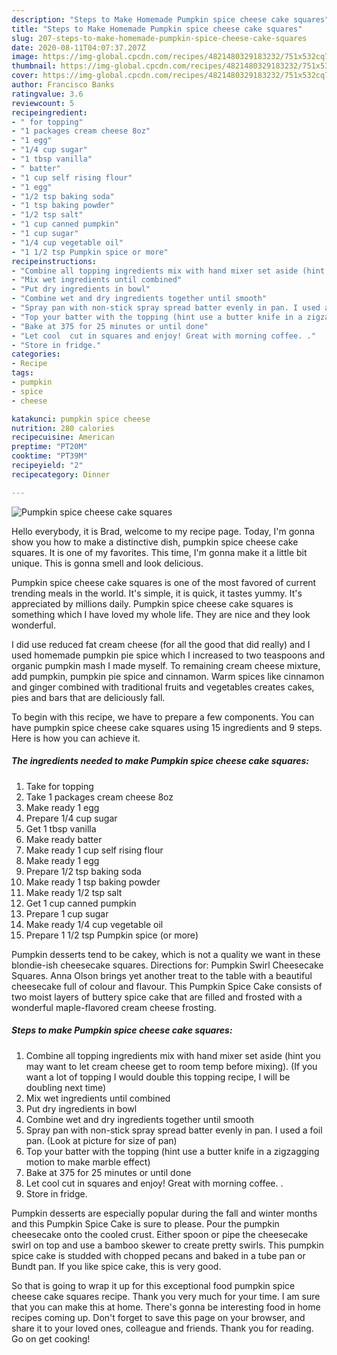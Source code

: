 ```yaml
---
description: "Steps to Make Homemade Pumpkin spice cheese cake squares"
title: "Steps to Make Homemade Pumpkin spice cheese cake squares"
slug: 207-steps-to-make-homemade-pumpkin-spice-cheese-cake-squares
date: 2020-08-11T04:07:37.207Z
image: https://img-global.cpcdn.com/recipes/4821480329183232/751x532cq70/pumpkin-spice-cheese-cake-squares-recipe-main-photo.jpg
thumbnail: https://img-global.cpcdn.com/recipes/4821480329183232/751x532cq70/pumpkin-spice-cheese-cake-squares-recipe-main-photo.jpg
cover: https://img-global.cpcdn.com/recipes/4821480329183232/751x532cq70/pumpkin-spice-cheese-cake-squares-recipe-main-photo.jpg
author: Francisco Banks
ratingvalue: 3.6
reviewcount: 5
recipeingredient:
- " for topping"
- "1 packages cream cheese 8oz"
- "1 egg"
- "1/4 cup sugar"
- "1 tbsp vanilla"
- " batter"
- "1 cup self rising flour"
- "1 egg"
- "1/2 tsp baking soda"
- "1 tsp baking powder"
- "1/2 tsp salt"
- "1 cup canned pumpkin"
- "1 cup sugar"
- "1/4 cup vegetable oil"
- "1 1/2 tsp Pumpkin spice or more"
recipeinstructions:
- "Combine all topping ingredients mix with hand mixer set aside (hint you may want to let cream cheese get to room temp before mixing). (If you want a lot of topping I would double this topping recipe,  I will be doubling next time)"
- "Mix wet ingredients until combined"
- "Put dry ingredients in bowl"
- "Combine wet and dry ingredients together until smooth"
- "Spray pan with non-stick spray spread batter evenly in pan. I used a foil pan. (Look at picture for size of pan)"
- "Top your batter with the topping (hint use a butter knife in a zigzagging motion to make marble effect)"
- "Bake at 375 for 25 minutes or until done"
- "Let cool  cut in squares and enjoy! Great with morning coffee. ."
- "Store in fridge."
categories:
- Recipe
tags:
- pumpkin
- spice
- cheese

katakunci: pumpkin spice cheese 
nutrition: 280 calories
recipecuisine: American
preptime: "PT20M"
cooktime: "PT39M"
recipeyield: "2"
recipecategory: Dinner

---
```



![Pumpkin spice cheese cake squares](https://img-global.cpcdn.com/recipes/4821480329183232/751x532cq70/pumpkin-spice-cheese-cake-squares-recipe-main-photo.jpg)

Hello everybody, it is Brad, welcome to my recipe page. Today, I'm gonna show you how to make a distinctive dish, pumpkin spice cheese cake squares. It is one of my favorites. This time, I'm gonna make it a little bit unique. This is gonna smell and look delicious.

Pumpkin spice cheese cake squares is one of the most favored of current trending meals in the world. It's simple, it is quick, it tastes yummy. It's appreciated by millions daily. Pumpkin spice cheese cake squares is something which I have loved my whole life. They are nice and they look wonderful.

I did use reduced fat cream cheese (for all the good that did really) and I used homemade pumpkin pie spice which I increased to two teaspoons and organic pumpkin mash I made myself. To remaining cream cheese mixture, add pumpkin, pumpkin pie spice and cinnamon. Warm spices like cinnamon and ginger combined with traditional fruits and vegetables creates cakes, pies and bars that are deliciously fall.


To begin with this recipe, we have to prepare a few components. You can have pumpkin spice cheese cake squares using 15 ingredients and 9 steps. Here is how you can achieve it.

<!--inarticleads1-->

##### The ingredients needed to make Pumpkin spice cheese cake squares:

1. Take  for topping
1. Take 1 packages cream cheese 8oz
1. Make ready 1 egg
1. Prepare 1/4 cup sugar
1. Get 1 tbsp vanilla
1. Make ready  batter
1. Make ready 1 cup self rising flour
1. Make ready 1 egg
1. Prepare 1/2 tsp baking soda
1. Make ready 1 tsp baking powder
1. Make ready 1/2 tsp salt
1. Get 1 cup canned pumpkin
1. Prepare 1 cup sugar
1. Make ready 1/4 cup vegetable oil
1. Prepare 1 1/2 tsp Pumpkin spice (or more)


Pumpkin desserts tend to be cakey, which is not a quality we want in these blondie-ish cheesecake squares. Directions for: Pumpkin Swirl Cheesecake Squares. Anna Olson brings yet another treat to the table with a beautiful cheesecake full of colour and flavour. This Pumpkin Spice Cake consists of two moist layers of buttery spice cake that are filled and frosted with a wonderful maple-flavored cream cheese frosting. 

<!--inarticleads2-->

##### Steps to make Pumpkin spice cheese cake squares:

1. Combine all topping ingredients mix with hand mixer set aside (hint you may want to let cream cheese get to room temp before mixing). (If you want a lot of topping I would double this topping recipe,  I will be doubling next time)
1. Mix wet ingredients until combined
1. Put dry ingredients in bowl
1. Combine wet and dry ingredients together until smooth
1. Spray pan with non-stick spray spread batter evenly in pan. I used a foil pan. (Look at picture for size of pan)
1. Top your batter with the topping (hint use a butter knife in a zigzagging motion to make marble effect)
1. Bake at 375 for 25 minutes or until done
1. Let cool  cut in squares and enjoy! Great with morning coffee. .
1. Store in fridge.


Pumpkin desserts are especially popular during the fall and winter months and this Pumpkin Spice Cake is sure to please. Pour the pumpkin cheesecake onto the cooled crust. Either spoon or pipe the cheesecake swirl on top and use a bamboo skewer to create pretty swirls. This pumpkin spice cake is studded with chopped pecans and baked in a tube pan or Bundt pan. If you like spice cake, this is very good. 

So that is going to wrap it up for this exceptional food pumpkin spice cheese cake squares recipe. Thank you very much for your time. I am sure that you can make this at home. There's gonna be interesting food in home recipes coming up. Don't forget to save this page on your browser, and share it to your loved ones, colleague and friends. Thank you for reading. Go on get cooking!
